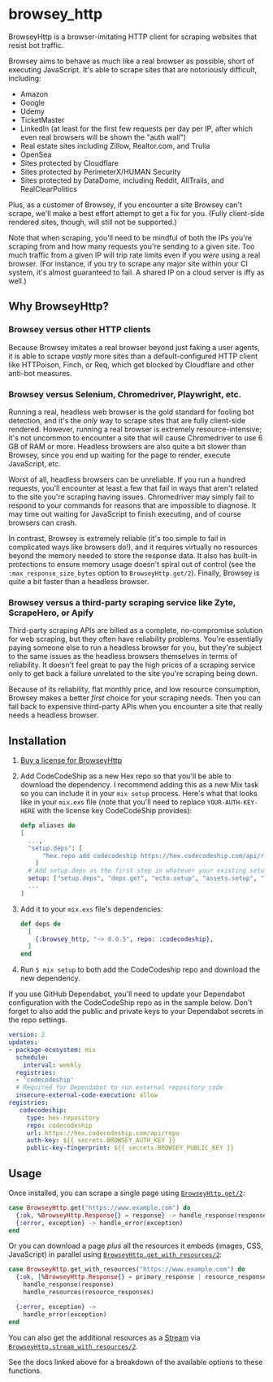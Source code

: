 # browsey_http

BrowseyHttp is a browser-imitating HTTP client for scraping websites that resist bot traffic.

Browsey aims to behave as much like a real browser as possible, short of executing JavaScript.
It's able to scrape sites that are notoriously difficult, including:

- Amazon
- Google
- Udemy
- TicketMaster
- LinkedIn (at least for the first few requests per day per IP, after which even real browsers will be shown the "auth wall")
- Real estate sites including Zillow, Realtor.com, and Trulia
- OpenSea
- Sites protected by Cloudflare
- Sites protected by PerimeterX/HUMAN Security
- Sites protected by DataDome, including Reddit, AllTrails, and RealClearPolitics

Plus, as a customer of Browsey, if you encounter a site Browsey can't scrape, we'll make
a best effort attempt to get a fix for you. (Fully client-side rendered sites, though, will
still not be supported.)

Note that when scraping, you'll need to be mindful of both the IPs you're scraping from and
how many requests you're sending to a given site. Too much traffic from a given IP will trip
rate limits even if you *were* using a real browser. (For instance, if you try to scrape any
major site within your CI system, it's almost guaranteed to fail. A shared IP on a cloud
server is iffy as well.)

## Why BrowseyHttp?

### Browsey versus other HTTP clients

Because Browsey imitates a real browser beyond just faking a user agents, it is able to
scrape *vastly* more sites than a default-configured HTTP client like HTTPoison, Finch,
or Req, which get blocked by Cloudflare and other anti-bot measures.

### Browsey versus Selenium, Chromedriver, Playwright, etc.

Running a real, headless web browser is the gold standard for fooling bot detection, and
it's the *only* way to scrape sites that are fully client-side rendered. However, running
a real browser is extremely resource-intensive; it's not uncommon to encounter a site that
will cause Chromedriver to use 6 GB of RAM or more. Headless browsers are also quite a
bit slower than Browsey, since you end up waiting for the page to render, execute
JavaScript, etc.

Worst of all, headless browsers can be unreliable. If you run a hundred requests, you'll
encounter at least a few that fail in ways that aren't related to the site you're
scraping having issues. Chromedriver may simply fail to respond to your commands for
reasons that are impossible to diagnose. It may time out waiting for JavaScript to finish
executing, and of course browsers can crash.

In contrast, Browsey is extremely reliable (it's too simple to fail in complicated ways like
browsers do!), and it requires virtually no resources beyond the memory needed to store
the response data. It also has built-in protections to ensure memory usage doesn't
spiral out of control (see the `:max_response_size_bytes` option to `BrowseyHttp.get/2`).
Finally, Browsey is quite a bit faster than a headless browser.

### Browsey versus a third-party scraping service like Zyte, ScrapeHero, or Apify

Third-party scraping APIs are billed as a complete, no-compromise solution for web scraping,
but they often have reliability problems. You're essentially paying someone else to run
a headless browser for you, but they're subject to the same issues as the headless browsers
themselves in terms of reliability. It doesn't feel great to pay the high prices of a
scraping service only to get back a failure unrelated to the site you're scraping being down.

Because of its reliability, flat monthly price, and low resource consumption,
Browsey makes a better *first* choice for your scraping needs. Then you can fall back to
expensive third-party APIs when you encounter a site that really needs a headless browser.

## Installation

1. [Buy a license for BrowseyHttp](https://hex.codecodeship.com/package/browsey_http)
2. Add CodeCodeShip as a new Hex repo so that you'll be able to download the dependency.
    I recommend adding this as a new Mix task so you can include it in your `mix setup` process.
    Here's what that looks like in your `mix.exs` file (note that you'll need to replace `YOUR-AUTH-KEY-HERE` with the license key CodeCodeShip provides):

    ```elixir
    defp aliases do
    [
      ...,
      "setup.deps": [
          "hex.repo add codecodeship https://hex.codecodeship.com/api/repo --fetch-public-key SHA256:5hyUvvnGT45CntYCrHAOO3tn94l1xz8fUlyQS7qDhxg --auth-key YOUR-AUTH-KEY-HERE"
        ]
      # Add setup.deps as the first step in whatever your existing setup process was
      setup: ["setup.deps", "deps.get", "ecto.setup", "assets.setup", "assets.build"],
      ...
    ]
    ```
3. Add it to your `mix.exs` file's dependencies:

    ```elixir
    def deps do
      [
        {:browsey_http, "~> 0.0.5", repo: :codecodeship},
      ]
    end
    ```
4. Run `$ mix setup` to both add the CodeCodeship repo and download the new dependency.

If you use GitHub Dependabot, you'll need to update your Dependabot configuration 
with the CodeCodeShip repo as in the sample below. Don't forget to also add the
public and private keys to your Dependabot secrets in the repo settings.

```yaml
version: 2
updates:
- package-ecosystem: mix
  schedule:
    interval: weekly
  registries:
  - 'codecodeship'
  # Required for Dependabot to run external repository code
  insecure-external-code-execution: allow
registries:
   codecodeship:
     type: hex-repository
     repo: codecodeship
     url: https://hex.codecodeship.com/api/repo
     auth-key: ${{ secrets.BROWSEY_AUTH_KEY }}
     public-key-fingerprint: ${{ secrets.BROWSEY_PUBLIC_KEY }}
```

## Usage

Once installed, you can scrape a single page using [`BrowseyHttp.get/2`](http://hexdocs.codecodeship.com/browsey_http/0.0.5/BrowseyHttp.html#get/2):

```elixir
case BrowseyHttp.get("https://www.example.com") do
  {:ok, %BrowseyHttp.Response{} = response} -> handle_response(response)
  {:error, exception} -> handle_error(exception)
end
```

Or you can download a page *plus* all the resources it embeds (images, CSS, JavaScript) 
in parallel using [`BrowseyHttp.get_with_resources/2`](http://hexdocs.codecodeship.com/browsey_http/0.0.5/BrowseyHttp.html#get_with_resources/2):

```elixir
case BrowseyHttp.get_with_resources("https://www.example.com") do
  {:ok, [%BrowseyHttp.Response{} = primary_response | resource_responses]} ->
    handle_response(response)
    handle_resources(resource_responses)

  {:error, exception} ->
    handle_error(exception)
end
```

You can also get the additional resources as a [Stream](https://hexdocs.pm/elixir/Stream.html)
via [`BrowseyHttp.stream_with_resources/2`](http://hexdocs.codecodeship.com/browsey_http/0.0.5/BrowseyHttp.html#stream_with_resources/2).

See the docs linked above for a breakdown of the available options to these functions.
